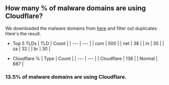 ## How many % of malware domains are using Cloudflare?


We downloaded the malware domains from [here](https://urlhaus.abuse.ch) and filter out duplicates.
Here's the result.


[//]: # (start replacement)


- Top 5 TLDs
| TLD | Count |
| --- | --- |
| com | 500 |
| net | 38 |
| in | 35 |
| za | 32 |
| br | 30 |


- Cloudflare %
| Type | Count |
| --- | --- |
| Cloudflare | 138 |
| Normal | 887 |


### 13.5% of malware domains are using Cloudflare.